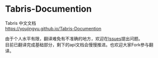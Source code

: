 # Tabris-Documention
Tabris 中文文档  
https://youjingyu.github.io/Tabris-Documention

由于个人水平有限，翻译难免有不准确的地方，欢迎在[Issues](https://github.com/Youjingyu/Tabris-Documention/issues)提出问题。  
目前已翻译完成基础部分，剩下的api文档会慢慢推进。也欢迎大家Fork参与翻译。